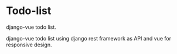 # Todo-list
django-vue todo list.

django-vue todo list using django rest framework as API and vue for responsive design.
